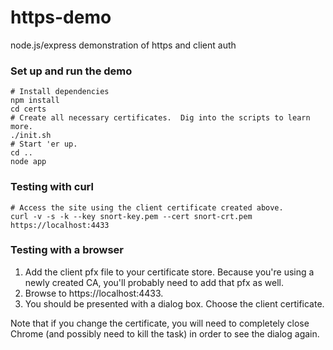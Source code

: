# https-demo
node.js/express demonstration of https and client auth

### Set up and run the demo
```
# Install dependencies
npm install
cd certs
# Create all necessary certificates.  Dig into the scripts to learn more.
./init.sh
# Start 'er up.
cd ..
node app
```
### Testing with curl
```
# Access the site using the client certificate created above.
curl -v -s -k --key snort-key.pem --cert snort-crt.pem https://localhost:4433
```

### Testing with a browser
1. Add the client pfx file to your certificate store.  Because you're using a newly created CA, you'll probably need to add that pfx as well.
2. Browse to https://localhost:4433.  
3. You should be presented with a dialog box.  Choose the client certificate.

Note that if you change the certificate, you will need to completely close Chrome (and possibly need to kill the task) in order to see the dialog again.




